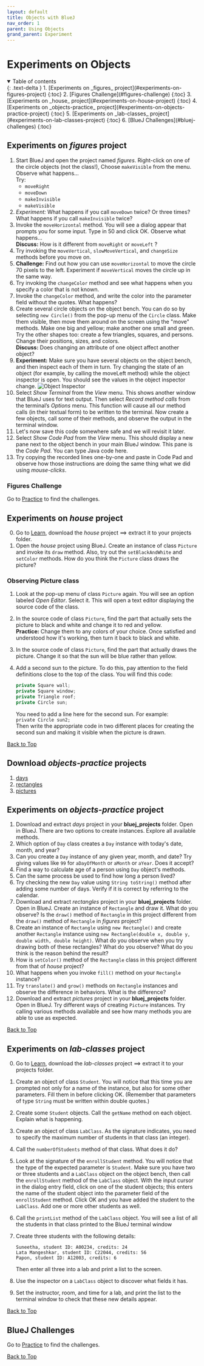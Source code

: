 ```yaml
---
layout: default
title: Objects with BlueJ
nav_order: 1
parent: Using Objects
grand_parent: Experiment
---
```


# Experiments on Objects

<details open markdown="block">
  <summary>
    Table of contents
  </summary>
  {: .text-delta }
1. [Experiments on _figures_ project](#experiments-on-figures-project)
   {:toc}
2. [Figures Challenge](#figures-challenge)
   {:toc}
3. [Experiments on _house_ project](#experiments-on-house-project)
   {:toc}
4. [Experiments on _objects-practice_ project](#experiments-on-objects-practice-project)
   {:toc}
5. [Experiments on _lab-classes_ project](#experiments-on-lab-classes-project)
   {:toc}
6. [BlueJ Challenges](#bluej-challenges)
   {:toc}
</details>

## Experiments on _figures_ project
1. Start BlueJ and open the project named _figures_.
   Right-click on one of the circle objects (not the class!), Choose `makeVisible` from the menu. Observe what happens…  
   Try:  
   - `moveRight`
   - `moveDown`
   - `makeInvisible`
   - `makeVisible`
2. _Experiment:_ What happens if you call `moveDown` twice? Or three times? What happens if you call `makeInvisible` twice?
3. Invoke the `moveHorizontal` method. You will see a dialog appear that prompts you for some input. Type in 50 and click OK. Observe what happens…  
**Discuss:** How is it different from `moveRight` or `moveLeft` ?
4. Try invoking the `moveVertical`, `slowMoveVertical`, and `changeSize` methods before you move on.
5. **Challenge:** Find out how you can use `moveHorizontal` to move the circle 70 pixels to the left.
   Experiment if `moveVertical` moves the circle up in the same way.
6. Try invoking the `changeColor` method and see what happens when you specify a color that is not known.
7. Invoke the `changeColor` method, and write the color into the parameter field without the quotes. What happens?
8. Create several circle objects on the object bench. You can do so by selecting `new Circle()` from the pop-up menu of the `Circle` class. Make them visible, then move them around on the screen using the "move" methods. Make one big and yellow; make another one small and green. Try the other shapes too: create a few triangles, squares, and persons. Change their positions, sizes, and colors.  
**Discuss:** Does changing an attribute of one object affect another object?
9. **Experiment:** Make sure you have several objects on the object bench, and then inspect each of them in turn. Try changing the state of an object (for example, by calling the moveLeft method) while the object inspector is open. You should see the values in the object inspector change.
   ![Object Inspector](../images/objects/bluej-object-inspector.png)
10. Select *Show Terminal* from the *View* menu. This shows another window that BlueJ uses for text output. Then select *Record method calls* from the terminal’s *Options* menu. This function will cause all our method calls (in their textual form) to be written to the terminal. Now create a few objects, call some of their methods, and observe the output in the terminal window.
11. Let's now save this code somewhere safe and we will revisit it later.
12. Select *Show Code Pad* from the *View* menu. This should display a new pane next to the object bench in your main BlueJ window. This pane is the *Code Pad*. You can type Java code here.
13. Try copying the recorded lines one-by-one and paste in Code Pad and observe how those instructions are doing the same thing what we did using *mouse-clicks*.
 
### Figures Challenge

Go to [Practice](../practice/java/foundations/objects-with-bluej#figures-challenge) to find the challenges.

## Experiments on _house_ project

0. Go to [Learn](../quiz_gen/learn#download-week-1-bluej-projects), download the _house_ project ==> extract it to your projects folder.
1. Open the _house_ project using BlueJ. Create an instance of class `Picture` and invoke its `draw` method. Also, try out the `setBlackAndWhite` and `setColor` methods. How do you think the `Picture` class draws the picture?

### Observing Picture class

1. Look at the pop-up menu of class `Picture` again. You will see an option labeled _Open Editor_. Select it. This will open a text editor displaying the source code of the class.
2. In the source code of class `Picture`, find the part that actually sets the picture to black and white and change it to red and yellow.  
   **Practice:** Change them to any colors of your choice. Once satisfied and understood how it's working, then turn it back to black and white.
3. In the source code of class `Picture`, find the part that actually draws the picture. Change it so that the sun will be blue rather than yellow.
4. Add a second sun to the picture. To do this, pay attention to the field definitions close to the top of the class. You will find this code:

   ```java
   private Square wall;
   private Square window;
   private Triangle roof;
   private Circle sun;
   ```

   You need to add a line here for the second sun. For example:  
   `private Circle sun2;`  
   Then write the appropriate code in two different places for creating the second sun and making it visible when the picture is drawn.

[Back to Top](#top)

## Download _objects-practice_ projects

1. [days](../../../project_zips/bluej/part01/days.zip)
2. [rectangles](../../../project_zips/bluej/part01/rectangles.zip)
3. [pictures](../../../project_zips/bluej/part01/pictures.zip)

## Experiments on _objects-practice_ project

1. Download and extract _days_ project in your **bluej_projects** folder. Open in BlueJ. There are two options to create instances. Explore all available methods.
2. Which option of `Day` class creates a `Day` instance with today's date, month, and year?
3. Can you create a `Day` instance of any given year, month, and date? Try giving values like `99` for `aDayOfMonth` or `aMonth` or `aYear`. Does it accept?
4. Find a way to calculate age of a person using `Day` object's methods.
5. Can the same process be used to find how long a person lived?
6. Try checking the new `Day` value using `String toString()` method after adding some number of days. Verify if it is correct by referring to the calendar.
7. Download and extract _rectangles_ project in your **bluej_projects** folder. Open in BlueJ. Create an instance of `Rectangle` and draw it. What do you observe? Is the `draw()` method of `Rectangle` in this project different from the `draw()` method of `Rectangle` in _figures_ project? 
8. Create an instance of `Rectangle` using `new Rectangle()` and create another `Rectangle` instance using `new Rectangle(double x, double y, double width, double height)`. What do you observe when you try drawing both of these rectangles? What do you observe? What do you think is the reason behind the result?
9. How is `setColor()` method of the `Rectangle` class in this project different from that of _house_ project?
10. What happens when you invoke `fill()` method on your `Rectangle` instance?
11. Try `translate()` and `grow()` methods on `Rectangle` instances and observe the difference in behaviors. What is the difference?
12. Download and extract _pictures_ project in your **bluej_projects** folder. Open in BlueJ. Try different ways of creating `Picture` instances. Try calling various methods available and see how many methods you are able to use as expected.

[Back to Top](#top)

## Experiments on _lab-classes_ project

0. Go to [Learn](../quiz_gen/learn#download-week-1-bluej-projects), download the _lab-classes_ project ==> extract it to your projects folder.
1. Create an object of class `Student`. You will notice that this time you are prompted not only for a name of the instance, but also for some other parameters. Fill them in before clicking OK. (Remember that parameters of type `String` must be written within double quotes.)
2. Create some `Student` objects. Call the `getName` method on each object. Explain what is happening.
3. Create an object of class `LabClass`. As the signature indicates, you need to specify the maximum number of students in that class (an integer).
4. Call the `numberOfStudents` method of that class. What does it do?
5. Look at the signature of the `enrollStudent` method. You will notice that the type of the expected parameter is `Student`. Make sure you have two or three students and a `LabClass` object on the object bench, then call the `enrollStudent` method of the `LabClass` object. With the input cursor in the dialog entry field, click on one of the student objects; this enters the name of the student object into the parameter field of the `enrollStudent` method. Click OK and you have added the student to the `LabClass`. Add one or more other students as well.
6. Call the `printList` method of the `LabClass` object. You will see a list of all the students in that class printed to the BlueJ terminal window
7. Create three students with the following details:

   ```
   Suneetha, student ID: A00234, credits: 24
   Lata Mangeshkar, student ID: C22044, credits: 56
   Papon, student ID: A12003, credits: 6
   ```

   Then enter all three into a lab and print a list to the screen.

8. Use the inspector on a `LabClass` object to discover what fields it has.
9. Set the instructor, room, and time for a lab, and print the list to the terminal window to check that these new details appear.

[Back to Top](#top)

## BlueJ Challenges

Go to [Practice](../practice/java/foundations/objects-with-bluej#house-challenges) to find the challenges.

[Back to Top](#top)
